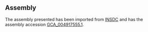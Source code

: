 
Assembly
--------

The assembly presented has been imported from 
[INSDC](http://www.insdc.org) and has the assembly accession
[GCA\_004917555.1](http://www.ebi.ac.uk/ena/data/view/GCA_004917555.1).


